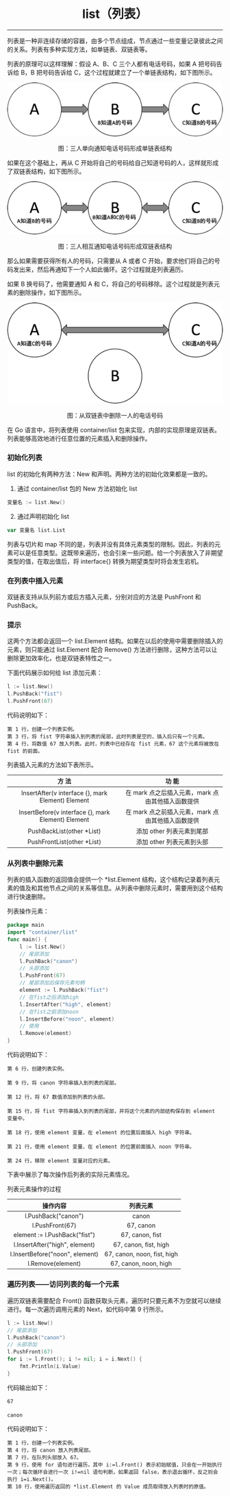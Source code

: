 <center><h1>list（列表）</h1></center>

---

列表是一种非连续存储的容器，由多个节点组成，节点通过一些变量记录彼此之间的关系。列表有多种实现方法，如单链表、双链表等。

列表的原理可以这样理解：假设 A、B、C 三个人都有电话号码，如果 A 把号码告诉给 B，B 把号码告诉给 C，这个过程就建立了一个单链表结构，如下图所示。

<div align=center> 
    <img src="../../img/2-语言容器/13-list/三人单向通知电话号码形成单链表结构.jpg"/> 
    <p>图：三人单向通知电话号码形成单链表结构</p>
</div>

如果在这个基础上，再从 C 开始将自己的号码给自己知道号码的人，这样就形成了双链表结构，如下图所示。

<div align=center> 
    <img src="../../img/2-语言容器/13-list/三人相互通知电话号码形成双链表结构.jpg"/> 
    <p>图：三人相互通知电话号码形成双链表结构</p>
</div>

那么如果需要获得所有人的号码，只需要从 A 或者 C 开始，要求他们将自己的号码发出来，然后再通知下一个人如此循环。这个过程就是列表遍历。

如果 B 换号码了，他需要通知 A 和 C，将自己的号码移除。这个过程就是列表元素的删除操作，如下图所示。

<div align=center> 
    <img src="../../img/2-语言容器/13-list/从双链表中删除一人的电话号码.jpg"/> 
    <p>图：从双链表中删除一人的电话号码</p>
</div>

在 Go 语言中，将列表使用 container/list 包来实现，内部的实现原理是双链表。列表能够高效地进行任意位置的元素插入和删除操作。

### 初始化列表

list 的初始化有两种方法：New 和声明。两种方法的初始化效果都是一致的。

1. 通过 container/list 包的 New 方法初始化 list

```go
变量名 := list.New()
```

2. 通过声明初始化 list

```go
var 变量名 list.List
```

列表与切片和 map 不同的是，列表并没有具体元素类型的限制。因此，列表的元素可以是任意类型。这既带来遍历，也会引来一些问题。给一个列表放入了非期望类型的值，在取出值后，将 interface{} 转换为期望类型时将会发生宕机。

### 在列表中插入元素

双链表支持从队列前方或后方插入元素，分别对应的方法是 PushFront 和 PushBack。

### 提示

这两个方法都会返回一个 list.Element 结构。如果在以后的使用中需要删除插入的元素，则只能通过 list.Element 配合 Remove() 方法进行删除，这种方法可以让删除更加效率化，也是双链表特性之一。

下面代码展示如何给 list 添加元素：

```go
l := list.New()
l.PushBack("fist")
l.PushFront(67)
```

代码说明如下：

```
第 1 行，创建一个列表实例。
第 3 行，将 fist 字符串插入到列表的尾部，此时列表是空的，插入后只有一个元素。
第 4 行，将数值 67 放入列表。此时，列表中已经存在 fist 元素，67 这个元素将被放在 fist 的前面。
```

列表插入元素的方法如下表所示。

|                       方 法                        |                       功 能                       |
| :------------------------------------------------: | :-----------------------------------------------: |
| InsertAfter(v interface {}, mark Element) Element  | 在 mark 点之后插入元素，mark 点由其他插入函数提供 |
| InsertBefore(v interface {}, mark Element) Element | 在 mark 点之前插入元素，mark 点由其他插入函数提供 |
|             PushBackList(other \*List)             |             添加 other 列表元素到尾部             |
|            PushFrontList(other \*List)             |             添加 other 列表元素到头部             |

### 从列表中删除元素

列表的插入函数的返回值会提供一个 \*list.Element 结构，这个结构记录着列表元素的值及和其他节点之间的关系等信息。从列表中删除元素时，需要用到这个结构进行快速删除。

列表操作元素：

```go
package main
import "container/list"
func main() {
    l := list.New()
    // 尾部添加
    l.PushBack("canon")
    // 头部添加
    l.PushFront(67)
    // 尾部添加后保存元素句柄
    element := l.PushBack("fist")
    // 在fist之后添加high
    l.InsertAfter("high", element)
    // 在fist之前添加noon
    l.InsertBefore("noon", element)
    // 使用
    l.Remove(element)
}
```

代码说明如下：

```
第 6 行，创建列表实例。

第 9 行，将 canon 字符串插入到列表的尾部。

第 12 行，将 67 数值添加到列表的头部。

第 15 行，将 fist 字符串插入到列表的尾部，并将这个元素的内部结构保存到 element 变量中。

第 18 行，使用 element 变量，在 element 的位置后面插入 high 字符串。

第 21 行，使用 element 变量，在 element 的位置前面插入 noon 字符串。

第 24 行，移除 element 变量对应的元素。
```

下表中展示了每次操作后列表的实际元素情况。

列表元素操作的过程

|            操作内容             |          列表元素           |
| :-----------------------------: | :-------------------------: |
|       l.PushBack("canon")       |            canon            |
|         l.PushFront(67)         |          67, canon          |
|  element := l.PushBack("fist")  |       67, canon, fist       |
| l.InsertAfter("high", element)  |    67, canon, fist, high    |
| l.InsertBefore("noon", element) | 67, canon, noon, fist, high |
|        l.Remove(element)        |    67, canon, noon, high    |

### 遍历列表——访问列表的每一个元素

遍历双链表需要配合 Front() 函数获取头元素，遍历时只要元素不为空就可以继续进行。每一次遍历调用元素的 Next，如代码中第 9 行所示。

```go
l := list.New()
// 尾部添加
l.PushBack("canon")
// 头部添加
l.PushFront(67)
for i := l.Front(); i != nil; i = i.Next() {
    fmt.Println(i.Value)
}
```

代码输出如下：

```
67

canon
```

代码说明如下：

```
第 1 行，创建一个列表实例。
第 4 行，将 canon 放入列表尾部。
第 7 行，在队列头部放入 67。
第 9 行，使用 for 语句进行遍历，其中 i:=l.Front() 表示初始赋值，只会在一开始执行一次；每次循环会进行一次 i!=nil 语句判断，如果返回 false，表示退出循环，反之则会执行 i=i.Next()。
第 10 行，使用遍历返回的 *list.Element 的 Value 成员取得放入列表时的原值。
```
